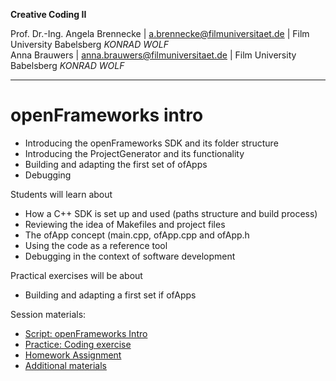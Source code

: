 **Creative Coding II**

Prof. Dr.-Ing. Angela Brennecke | a.brennecke@filmuniversitaet.de | Film University Babelsberg *KONRAD WOLF*   
Anna Brauwers | anna.brauwers@filmuniversitaet.de | Film University Babelsberg *KONRAD WOLF*

---

# openFrameworks intro 

- Introducing the openFrameworks SDK and its folder structure
- Introducing the ProjectGenerator and its functionality
- Building and adapting the first set of ofApps
- Debugging


Students will learn about
- How a C++ SDK is set up and used (paths structure and build process)
- Reviewing the idea of Makefiles and project files
- The ofApp concept (main.cpp, ofApp.cpp and ofApp.h
- Using the code as a reference tool
- Debugging in the context of software development

Practical exercises will be about
- Building and adapting a first set if ofApps


Session materials:

- [Script: openFrameworks Intro](./openFrameworks.md)
- [Practice: Coding exercise](./code/readme.md)
- [Homework Assignment](./assignments/visual_exercise.md)
- [Additional materials](./additional_material/)
